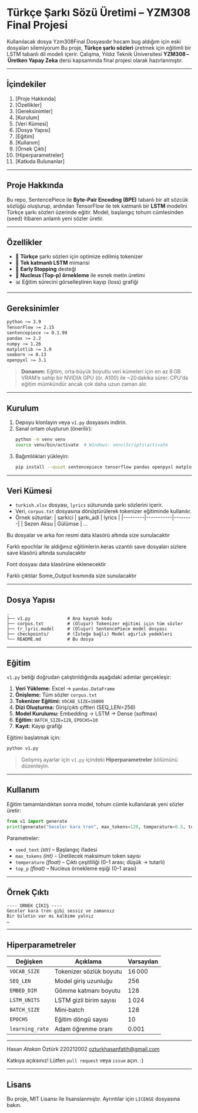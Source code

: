 # Türkçe Şarkı Sözü Üretimi – YZM308 Final Projesi
Kullanılacak dosya Yzm308Final Dosyasıdır hocam bug aldığım için eski dosyaları silemiyorum
Bu proje, **Türkçe şarkı sözleri** üretmek için eğitimli bir LSTM tabanlı dil modeli içerir. Çalışma, Yıldız Teknik Üniversitesi **YZM308 – Üretken Yapay Zeka** dersi kapsamında final projesi olarak hazırlanmıştır.

---

## İçindekiler
1. [Proje Hakkında]
2. [Özellikler]
3. [Gereksinimler]
4. [Kurulum]
5. [Veri Kümesi]
6. [Dosya Yapısı]
7. [Eğitim]
8. [Kullanım]
9. [Örnek Çıktı]
10. [Hiperparametreler]
11. [Katkıda Bulunanlar]

---

## Proje Hakkında
Bu repo, SentencePiece ile **Byte‑Pair Encoding (BPE)** tabanlı bir alt sözcük sözlüğü oluşturup, ardından TensorFlow ile tek katmanlı bir **LSTM** modelini Türkçe şarkı sözleri üzerinde eğitir. Model, başlangıç tohum cümlesinden (seed) itibaren anlamlı yeni sözler üretir.

---

## Özellikler
- 📜 **Türkçe** şarkı sözleri için optimize edilmiş tokenizer
- 🧠 **Tek katmanlı LSTM** mimarisi
- 🛑 **Early Stopping** desteği
- 🎲 **Nucleus (Top‑p) örnekleme** ile esnek metin üretimi
- 📊 Eğitim sürecini görselleştiren kayıp (loss) grafiği

---

## Gereksinimler
```bash
python >= 3.9
TensorFlow >= 2.15
sentencepiece >= 0.1.99
pandas >= 2.2
numpy >= 1.26
matplotlib >= 3.9
seaborn >= 0.13
openpyxl >= 3.1
```
> **Donanım:** Eğitim, orta‑büyük boyutlu veri kümeleri için en az 8 GB VRAM’e sahip bir NVIDIA GPU (ör. A100) ile ~20 dakika sürer. CPU’da eğitim mümkündür ancak çok daha uzun zaman alır.

---

## Kurulum
1. Depoyu klonlayın veya `v1.py` dosyasını indirin.
2. Sanal ortam oluşturun (önerilir):
   ```bash
   python -m venv venv
   source venv/bin/activate  # Windows: venv\Scripts\activate
   ```
3. Bağımlılıkları yükleyin:
   ```bash
   pip install --quiet sentencepiece tensorflow pandas openpyxl matplotlib seaborn
   ```

---

## Veri Kümesi
- `turkish.xlsx` dosyası, `lyrics` sütununda şarkı sözlerini içerir.
- Veri, `corpus.txt` dosyasına dönüştürülerek tokenizer eğitiminde kullanılır.
- Örnek sütunlar:
  | sarkici | şarkı_adi | lyrics |
  |---------|-----------|--------|
  | Sezen Aksu | Gülümse | *…*

 
Bu dosyalar ve arka fon resmi data klasörü altında size sunulacaktır

Farklı epochlar ile aldığımız eğitimlerin.keras uzantılı save dosyaları sizlere save klasörü altında sunulacaktır

Font dosyası data klasörüne eklenecektir

Farklı çıktılar Some_Output kısmında size sunulacaktır

---

## Dosya Yapısı
```
.
├── v1.py              # Ana kaynak kodu
├── corpus.txt         # (Oluşur) Tokenizer eğitimi için tüm sözler
├── tr_lyric.model     # (Oluşur) SentencePiece model dosyası
├── checkpoints/       # (İsteğe bağlı) Model ağırlık yedekleri
└── README.md          # Bu dosya
```

---

## Eğitim
`v1.py` betiği doğrudan çalıştırıldığında aşağıdaki adımlar gerçekleşir:
1. **Veri Yükleme:** Excel → `pandas.DataFrame`
2. **Önişleme:** Tüm sözler `corpus.txt`
3. **Tokenizer Eğitimi:** `VOCAB_SIZE=16000`
4. **Dizi Oluşturma:** Giriş/çıktı çiftleri (SEQ_LEN=256)
5. **Model Kurulumu:** Embedding → LSTM → Dense (softmax)
6. **Eğitim:** `BATCH_SIZE=128`, `EPOCHS=10`
7. **Kayıt:** Kayıp grafiği

Eğitimi başlatmak için:
```bash
python v1.py
```
> Gelişmiş ayarlar için `v1.py` içindeki **Hiperparametreler** bölümünü düzenleyin.

---

## Kullanım
Eğitim tamamlandıktan sonra model, tohum cümle kullanılarak yeni sözler üretir:
```python
from v1 import generate
print(generate("Geceler kara tren", max_tokens=120, temperature=0.5, top_p=0.9))
```
Parametreler:
- `seed_text` *(str)* – Başlangıç ifadesi
- `max_tokens` *(int)* – Üretilecek maksimum token sayısı
- `temperature` *(float)* – Çıktı çeşitliliği (0–1 arası; düşük → tutarlı)
- `top_p` *(float)* – Nucleus örnekleme eşiği (0–1 arası)

---

## Örnek Çıktı
```text
---- ÖRNEK ÇIKIŞ ----
Geceler kara tren gibi sessiz ve zamansız
Bir biletin var mı kalbime yalnız
…
```

---

## Hiperparametreler
| Değişken | Açıklama | Varsayılan |
|-----------|----------|-----------|
| `VOCAB_SIZE` | Tokenizer sözlük boyutu | 16 000 |
| `SEQ_LEN` | Model giriş uzunluğu | 256 |
| `EMBED_DIM` | Gömme katmanı boyutu | 128 |
| `LSTM_UNITS` | LSTM gizli birim sayısı | 1 024 |
| `BATCH_SIZE` | Mini‑batch | 128 |
| `EPOCHS` | Eğitim döngü sayısı | 10 |
| `learning_rate` | Adam öğrenme oranı | 0.001 |

---


Hasan _Atakan_ Öztürk 220212002
ozturkhasanfatih@gmail.com

Katkıya açıksınız! Lütfen `pull request` veya `issue` açın. :)

---
## Lisans
Bu proje, MIT Lisansı ile lisanslanmıştır. Ayrıntılar için `LICENSE` dosyasına bakın.
